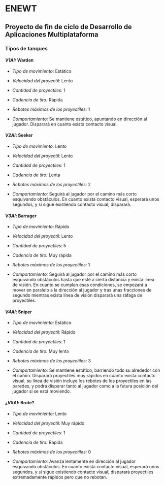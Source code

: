 # ENEWT

## Proyecto de fin de ciclo de Desarrollo de Aplicaciones Multiplataforma

### Tipos de tanques

#### *V1AI:* Warden
- *Tipo de movimiento:* Estático
- *Velocidad del proyectil:* Lento
- *Cantidad de proyectiles:* 1
- *Cadencia de tiro:* Rápida
- *Rebotes máximos de los proyectiles:* 1

- *Comportamiento:* Se mantiene estático, apuntando en dirección al jugador. Disparará en cuanto exista contacto visual.

#### *V2AI*: Seeker
- *Tipo de movimiento:* Lento
- *Velocidad del proyectil:* Lento
- *Cantidad de proyectiles:* 1
- *Cadencia de tiro:* Lenta
- *Rebotes máximos de los proyectiles:* 2

- *Comportamiento:* Seguirá al jugador por el camino más corto esquivando obstáculos. En cuanto exista contacto visual, esperará unos segundos, y si sigue existiendo contacto visual, disparará.

#### *V3AI*: Barrager
- *Tipo de movimiento:* Rápido
- *Velocidad del proyectil:* Lento
- *Cantidad de proyectiles:* 5
- *Cadencia de tiro:* Muy rápida
- *Rebotes máximos de los proyectiles:* 1

- *Comportamiento:* Seguirá al jugador por el camino más corto esquivando obstáculos hasta que esté a cierta distancia y exista línea de visión. En cuanto se cumplan esas condiciones, se empezará a mover en paralelo a la dirección al jugador y tras unas fracciones de segundo mientras exista línea de visión disparará una ráfaga de proyectiles.

#### *V4AI*: Sniper
- *Tipo de movimiento:* Estático
- *Velocidad del proyectil:* Rápido
- *Cantidad de proyectiles:* 1
- *Cadencia de tiro:* Muy lenta
- *Rebotes máximos de los proyectiles:* 3

- *Comportamiento:* Se mantiene estático, barriendo todo su alrededor con el cañón. Disparará proyectiles muy rápidos en cuanto exista contacto visual, su línea de visión incluye los rebotes de los proyectiles en las paredes, y podrá disparar tanto al jugador como a la futura posición del jugador si se está moviendo.

#### ¿*V5AI*: Brute?
- *Tipo de movimiento:* Lento
- *Velocidad del proyectil:* Muy rápido
- *Cantidad de proyectiles:* 1
- *Cadencia de tiro:* Rápida
- *Rebotes máximos de los proyectiles:* 0

- *Comportamiento:* Avanza lentamente en dirección al jugador esquivando obstáculos. En cuanto exista contacto visual, esperará unos segundos, y si sigue existiendo contacto visual, disparará proyectiles extremadamente rápidos pero que no rebotan.
